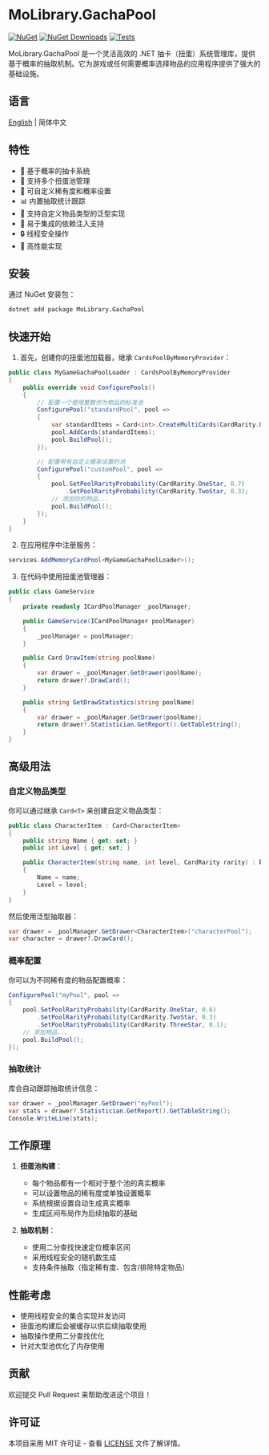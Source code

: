 # MoLibrary.GachaPool

[![NuGet](https://img.shields.io/nuget/v/MoLibrary.GachaPool.svg)](https://www.nuget.org/packages/MoLibrary.GachaPool)
[![NuGet Downloads](https://img.shields.io/nuget/dt/MoLibrary.GachaPool.svg)](https://www.nuget.org/packages/MoLibrary.GachaPool)
[![Tests](https://github.com/Euynac/MoLibrary.GachaPool/actions/workflows/tests.yml/badge.svg)](https://github.com/Euynac/MoLibrary.GachaPool/actions/workflows/tests.yml)

MoLibrary.GachaPool 是一个灵活高效的 .NET 抽卡（扭蛋）系统管理库，提供基于概率的抽取机制。它为游戏或任何需要概率选择物品的应用程序提供了强大的基础设施。

## 语言

[English](README.md) | 简体中文

## 特性

- 🎯 基于概率的抽卡系统
- 🔄 支持多个扭蛋池管理
- 🎲 可自定义稀有度和概率设置
- 📊 内置抽取统计跟踪
- 🧩 支持自定义物品类型的泛型实现
- 🔌 易于集成的依赖注入支持
- 🔒 线程安全操作
- 🚀 高性能实现

## 安装

通过 NuGet 安装包：

```bash
dotnet add package MoLibrary.GachaPool
```

## 快速开始

1. 首先，创建你的扭蛋池加载器，继承 `CardsPoolByMemoryProvider`：

```csharp
public class MyGameGachaPoolLoader : CardsPoolByMemoryProvider
{
    public override void ConfigurePools()
    {
        // 配置一个使用整数作为物品的标准池
        ConfigurePool("standardPool", pool =>
        {
            var standardItems = Card<int>.CreateMultiCards(CardRarity.OneStar, 1, 2, 3, 4, 5);
            pool.AddCards(standardItems);
            pool.BuildPool();
        });

        // 配置带有自定义概率设置的池
        ConfigurePool("customPool", pool =>
        {
            pool.SetPoolRarityProbability(CardRarity.OneStar, 0.7)
                .SetPoolRarityProbability(CardRarity.TwoStar, 0.3);
            // 添加你的物品...
            pool.BuildPool();
        });
    }
}
```

2. 在应用程序中注册服务：

```csharp
services.AddMemoryCardPool<MyGameGachaPoolLoader>();
```

3. 在代码中使用扭蛋池管理器：

```csharp
public class GameService
{
    private readonly ICardPoolManager _poolManager;

    public GameService(ICardPoolManager poolManager)
    {
        _poolManager = poolManager;
    }

    public Card DrawItem(string poolName)
    {
        var drawer = _poolManager.GetDrawer(poolName);
        return drawer?.DrawCard();
    }

    public string GetDrawStatistics(string poolName)
    {
        var drawer = _poolManager.GetDrawer(poolName);
        return drawer?.Statistician.GetReport().GetTableString();
    }
}
```

## 高级用法

### 自定义物品类型

你可以通过继承 `Card<T>` 来创建自定义物品类型：

```csharp
public class CharacterItem : Card<CharacterItem>
{
    public string Name { get; set; }
    public int Level { get; set; }

    public CharacterItem(string name, int level, CardRarity rarity) : base(rarity)
    {
        Name = name;
        Level = level;
    }
}
```

然后使用泛型抽取器：

```csharp
var drawer = _poolManager.GetDrawer<CharacterItem>("characterPool");
var character = drawer?.DrawCard();
```

### 概率配置

你可以为不同稀有度的物品配置概率：

```csharp
ConfigurePool("myPool", pool =>
{
    pool.SetPoolRarityProbability(CardRarity.OneStar, 0.6)
        .SetPoolRarityProbability(CardRarity.TwoStar, 0.3)
        .SetPoolRarityProbability(CardRarity.ThreeStar, 0.1);
    // 添加物品...
    pool.BuildPool();
});
```

### 抽取统计

库会自动跟踪抽取统计信息：

```csharp
var drawer = _poolManager.GetDrawer("myPool");
var stats = drawer?.Statistician.GetReport().GetTableString();
Console.WriteLine(stats);
```

## 工作原理

1. **扭蛋池构建**：
   - 每个物品都有一个相对于整个池的真实概率
   - 可以设置物品的稀有度或单独设置概率
   - 系统根据设置自动生成真实概率
   - 生成区间布局作为后续抽取的基础

2. **抽取机制**：
   - 使用二分查找快速定位概率区间
   - 采用线程安全的随机数生成
   - 支持条件抽取（指定稀有度、包含/排除特定物品）

## 性能考虑

- 使用线程安全的集合实现并发访问
- 扭蛋池构建后会被缓存以供后续抽取使用
- 抽取操作使用二分查找优化
- 针对大型池优化了内存使用

## 贡献

欢迎提交 Pull Request 来帮助改进这个项目！

## 许可证

本项目采用 MIT 许可证 - 查看 [LICENSE](LICENSE) 文件了解详情。
